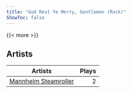 ```yaml
---
title: "God Rest Ye Merry, Gentlemen (Rock)"
ShowToc: false
---
```


{{< more >}}

## Artists
Artists | Plays 
----- | -----: 
[Mannheim Steamroller](/artists/mannheim-steamroller-39605) | 2


